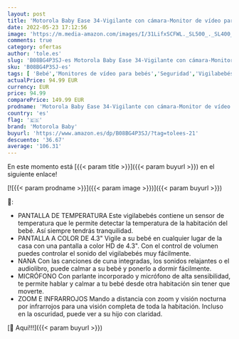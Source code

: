 ```yaml
---
layout: post
title: 'Motorola Baby Ease 34-Vigilante con cámara-Monitor de vídeo para bebés de 4 3 pulgadas con pantalla HD-Visión nocturna comunicación bidireccional nanas zoom control de la temperatura ambiente-Blanco'
date: 2022-05-23 17:12:56
image: 'https://m.media-amazon.com/images/I/31LifxSCFWL._SL500_._SL400_.jpg'
comments: true
category: ofertas
author: 'tole.es'
slug: 'B08BG4P3SJ-es Motorola Baby Ease 34-Vigilante con cámara-Monitor de...'
sku: 'B08BG4P3SJ-es'
tags: [ 'Bebé','Monitores de vídeo para bebés','Seguridad','Vigilabebés','bebés','motorola baby','🇪🇸', ]
actualPrice: 94.99 EUR
currency: EUR
price: 94.99
comparePrice: 149.99 EUR
prodname: 'Motorola Baby Ease 34-Vigilante con cámara-Monitor de vídeo para bebés de 4 3 pulgadas con pantalla HD-Visión nocturna comunicación bidireccional nanas zoom control de la temperatura ambiente-Blanco'
country: 'es'
flag: '🇪🇸'
brand: 'Motorola Baby'
buyurl: 'https://www.amazon.es/dp/B08BG4P3SJ/?tag=tolees-21'
descuento: '36.67'
average: '106.31'
---
```


En este momento está [{{< param title >}}]({{< param buyurl >}}) en el siguiente enlace!

[![{{< param prodname >}}]({{< param image >}})]({{< param buyurl >}})

🔎:

- PANTALLA DE TEMPERATURA Este vigilabebés contiene un sensor de temperatura que le permite detectar la temperatura de la habitación del bebé. Así siempre tendrás tranquilidad.
- PANTALLA A COLOR DE 4.3" Vigile a su bebé en cualquier lugar de la casa con una pantalla a color HD de 4.3". Con el control de volumen puedes controlar el sonido del vigilabebés muy fácilmente.
- NANA Con las canciones de cuna integradas, los sonidos relajantes o el audiolibro, puede calmar a su bebé y ponerlo a dormir fácilmente.
- MICRÓFONO Con parlante incorporado y micrófono de alta sensibilidad, te permite hablar y calmar a tu bebé desde otra habitación sin tener que moverte.
- ZOOM E INFRARROJOS Mando a distancia con zoom y visión nocturna por infrarrojos para una visión completa de toda la habitación. Incluso en la oscuridad, puede ver a su hijo con claridad.

[🛒 Aquí!!!]({{< param buyurl >}})
